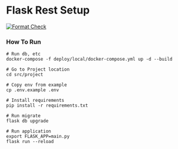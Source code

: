 Flask Rest Setup
=================================
[![Format Check](https://github.com/BetterToPractice/flask-rest-setup/actions/workflows/main.yml/badge.svg)](https://github.com/BetterToPractice/flask-rest-setup/actions/workflows/main.yml)


### How To Run
```
# Run db, etc
docker-compose -f deploy/local/docker-compose.yml up -d --build

# Go to Project location
cd src/project

# Copy env from example
cp .env.example .env

# Install requirements
pip install -r requirements.txt

# Run migrate
flask db upgrade

# Run application
export FLASK_APP=main.py
flask run --reload
```
